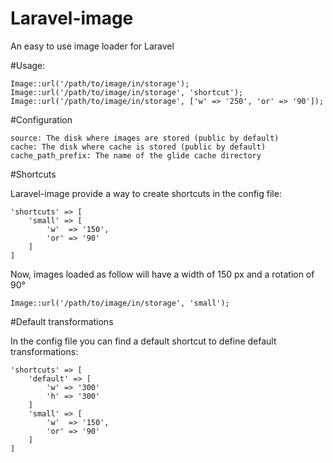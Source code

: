 # Laravel-image
An easy to use image loader for Laravel

#Usage:

    Image::url('/path/to/image/in/storage');
    Image::url('/path/to/image/in/storage', 'shortcut');
    Image::url('/path/to/image/in/storage', ['w' => '250', 'or' => '90']);

#Configuration

    source: The disk where images are stored (public by default)
    cache: The disk where cache is stored (public by default)
    cache_path_prefix: The name of the glide cache directory

#Shortcuts

Laravel-image provide a way to create shortcuts in the config file:

    'shortcuts' => [
        'small' => [
            'w'  => '150',
            'or' => '90'
        ]
    ]
    
Now, images loaded as follow will have a width of 150 px and a rotation of 90°

    Image::url('/path/to/image/in/storage', 'small');

#Default transformations

In the config file you can find a default shortcut to define default transformations:

    'shortcuts' => [
        'default' => [
            'w' => '300'
            'h' => '300'
        ]
        'small' => [
            'w'  => '150',
            'or' => '90'
        ]
    ]
